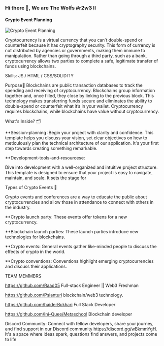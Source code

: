 ### Hi there 👋, We are The Wolfs #r2w3 ll
####  Crypto Event Planning
![ Crypto Event Planning](https://www.google.com/url?sa=i&url=https%3A%2F%2Fpixels.com%2Ffeatured%2Fpack-of-wolf-howling-at-the-moon-damien-adam.html&psig=AOvVaw3fJgFQNc1ls-1Eq4lQdazG&ust=1706184345296000&source=images&cd=vfe&opi=89978449&ved=0CBMQjRxqFwoTCJjhj5T-9YMDFQAAAAAdAAAAABAj)

Cryptocurrency is a virtual currency that you can’t double-spend or counterfeit because it has cryptography security. This form of currency is not distributed by agencies or governments, making them immune to manipulation. Rather than going through a third party, such as a bank, cryptocurrency allows two parties to complete a safe, legitimate transfer of funds using blockchains.

Skills: JS / HTML / CSS/SOLIDITY

Purpose🔭
   Blockchains are public transaction databases to track the spending and receiving of cryptocurrency. Blockchains group information together and, once filled, they close by linking to the previous block. This technology makes transferring funds secure and eliminates the ability to double-spend or counterfeit what it’s in your wallet. Cryptocurrency requires blockchains, while blockchains have value without cryptocurrency. 

What's Inside? 🗂️

**Session-planning :Begin your project with clarity and confidence. This template helps you discuss your vision, 
set clear objectives on how to meticulously plan the technical architecture of our application. It's your first step towards creating something remarkable.

**Development-tools-and-resourcese:

Dive into development with a well-organized and intuitive project structure. This template is designed to ensure that your project is easy to navigate, maintain, and scale. It sets the stage for 


Types of Crypto Events 🚀

Crypto events and conferences are a way to educate the public about cryptocurrencies and allow those in attendance to connect with others in the industry.


**Crypto launch party: These events offer tokens for a new cryptocurrency.

**Blockchain launch parties: These launch parties introduce new technologies for blockchains.

**Crypto events: General events gather like-minded people to discuss the effects of crypto in the world.

**Crypto conventions: Conventions highlight emerging cryptocurrencies and discuss their applications.


TEAM MEMMBRS


https://github.com/Raad05 Full-stack Engineer || Web3 Freshman

https://github.com/Psianturi  blockchain/web3 technology.

https://github.com/haiderBukhari Full Stack Developer 

https://github.com/Ini-Quee/Metaschool Blockchain developer



Discord Community: Connect with fellow developers, share your journey, and find support in our Discord community https://discord.gg/wBkmmYgH. It's a space where ideas spark, questions find answers, and projects come to life









